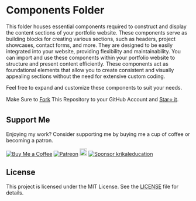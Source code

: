 # Components Folder

This folder houses essential components required to construct and display the content sections of your portfolio website. These components serve as building blocks for creating various sections, such as headers, project showcases, contact forms, and more. They are designed to be easily integrated into your website, providing flexibility and maintainability.
You can import and use these components within your portfolio website to structure and present content efficiently. These components act as foundational elements that allow you to create consistent and visually appealing sections without the need for extensive custom coding.

Feel free to expand and customize these components to suit your needs.

Make Sure to [Fork](https://github.com/harshendraup/krikaleducation-/fork) This Repository to your GitHub Account and [Star⭐ it](https://github.com/harshendraup/krikaleducation-/stargazers).

## Support Me

Enjoying my work? Consider supporting me by buying me a cup of coffee or becoming a patron.

[![Buy Me a Coffee](https://img.shields.io/badge/Buy%20Me%20a%20Coffee-Donate-orange?logo=buy-me-a-coffee&s=20)](https://www.buymeacoffee.com/muhammadfiaz)
[![Patreon](https://img.shields.io/badge/Patreon-Support-red?logo=patreon&s=20)](https://www.patreon.com/muhammad_fiaz)
<a href="https://ko-fi.com/muhammadfiaz"><img src="https://ko-fi.com/img/githubbutton_sm.svg" alt="Ko-fi" height="20"></a>
[![Sponsor krikaleducation](https://img.shields.io/badge/Sponsor-muhammad--fiaz-brightgreen?logo=github)](https://github.com/sponsors/krikaleducation-)



## License

This project is licensed under the MIT License. See the [LICENSE](https://github.com/harshendraup/krikaleducation-/blob/main/LICENSE.md) file for details.

